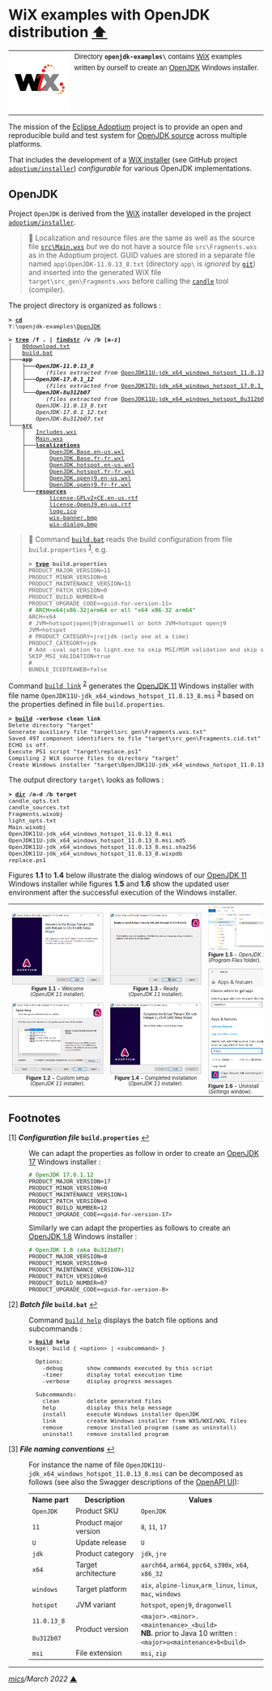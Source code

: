 # <span id="top">WiX examples with OpenJDK distribution</span> <span style="size:30%;"><a href="../README.md">⬆</a></span>

<table style="font-family:Helvetica,Arial;font-size:14px;line-height:1.6;">
  <tr>
  <td style="border:0;padding:0 10px 0 0;min-width:120px;">
    <a href="https://wixtoolset.org/" rel="external"><img style="border:0;width:120px;" src="../images/wixtoolset.png" alt="WiX Toolset" /></a>
  </td>
  <td style="border:0;padding:0;vertical-align:text-top;">
    Directory <strong><code>openjdk-examples\</code></strong> contains <a href="https://wixtoolset.org/" rel="external">WiX</a> examples written by ourself to create an <a href="https://www.scala-lang.org/" rel="external">OpenJDK</a> Windows installer.
  </td>
  </tr>
</table>

The mission of the [Eclipse Adoptium](https://projects.eclipse.org/projects/adoptium) project is to provide an open and reproducible build and test system for [OpenJDK source](https://github.com/openjdk/jdk) across multiple platforms.

That includes the development of a [WiX installer](https://github.com/adoptium/installer/tree/master/wix) (see GitHub project [`adoptium/installer`][adoptium_installer]) *configurable* for various OpenJDK implementations.

## <span id="openjdk">OpenJDK</span>

Project `OpenJDK` is derived from the [WiX][wix_toolset] installer developed in the project [`adoptium/installer`][adoptium_installer].

> **:mag_right:** Localization and resource files are the same as well as the source file [`src\Main.wxs`](./OpenJDK/src/Main.wxs) *but* we do not have a source file `src\Fragments.wxs` as in the Adoptium project. GUID values are stored in a separate file named `app\OpenJDK-11.0.13_8.txt` (directory `app\` is *ignored* by [`git`][git_cmd]) and inserted into the generated WiX file `target\src_gen\Fragments.wxs` before calling the [`candle`][wix_candle] tool (compiler).

The project directory is organized as follows :
<pre style="font-size:80%;">
<b>&gt; <a href="https://docs.microsoft.com/en-us/windows-server/administration/windows-commands/cd">cd</a></b>
Y:\openjdk-examples\<a href="./OpenJDK">OpenJDK</a>
&nbsp;
<b>&gt; <a href="https://docs.microsoft.com/en-us/windows-server/administration/windows-commands/tree">tree</a> /f . | <a href="https://docs.microsoft.com/en-us/windows-server/administration/windows-commands/findstr">findstr</a> /v /b [a-z]</b>
│   <a href="./OpenJDK/00download.txt">00download.txt</a>
│   <a href="./OpenJDK/build.bat">build.bat</a>
├───<b>app</b>
│   ├───<b><i>OpenJDK-11.0.13_8</i></b>
│   │      <i>(files extracted from</i> <a href="https://adoptium.net/archive.html?variant=openjdk11&jvmVariant=hotspot">OpenJDK11U-jdk_x64_windows_hotspot_11.0.13_8.zip</a><i>)</i>
│   ├───<b><i>OpenJDK-17.0.1_12</i></b>
│   │      <i>(files extracted from</i> <a href="https://adoptium.net/archive.html?variant=openjdk17&jvmVariant=hotspot">OpenJDK17U-jdk_x64_windows_hotspot_17.0.1_12.zip</a><i>)</i>
│   └───<b><i>OpenJDK-8u312b07</i></b>
│          <i>(files extracted from</i> <a href="https://adoptium.net/archive.html?variant=openjdk8&jvmVariant=hotspot">OpenJDK11U-jdk_x64_windows_hotspot_8u312b07.zip</a><i>)</i>
│       <i>OpenJDK-11.0.13_8.txt</i>
│       <i>OpenJDK-17.0.1_12.txt</i>
│       <i>OpenJDK-8u312b07.txt</i>
└───<a href="./OpenJDK/src/"><b>src</b></a>
    │   <a href="./OpenJDK/src/Includes.wxi">Includes.wxi</a>
    │   <a href="./OpenJDK/src/Main.wxs">Main.wxs</a>
    ├───<a href="./OpenJDK/src/localizations/"><b>localizations</b></a>
    │       <a href="./OpenJDK/src/localizations/OpenJDK.Base.en-us.wxl">OpenJDK.Base.en-us.wxl</a>
    │       <a href="./OpenJDK/src/localizations/OpenJDK.Base.fr-fr.wxl">OpenJDK.Base.fr-fr.wxl</a>
    │       <a href="./OpenJDK/src/localizations/OpenJDK.hotspot.en-us.wxl">OpenJDK.hotspot.en-us.wxl</a>
    │       <a href="./OpenJDK/src/localizations/OpenJDK.hotspot.fr-fr.wxl">OpenJDK.hotspot.fr-fr.wxl</a>
    │       <a href="./OpenJDK/src/localizations/OpenJDK.openj9.en-us.wxl">OpenJDK.openj9.en-us.wxl</a>
    │       <a href="./OpenJDK/src/localizations/OpenJDK.openj9.fr-fr.wxl">OpenJDK.openj9.fr-fr.wxl</a>
    └───<a href="./OpenJDK/src/resources/"><b>resources</b></a>
            <a href="./OpenJDK/src/resources/license-GPLv2+CE.en-us.rtf">license-GPLv2+CE.en-us.rtf</a>
            <a href="./OpenJDK/src/resources/license-OpenJ9.en-us.rtf">license-OpenJ9.en-us.rtf</a>
            <a href="./OpenJDK/src/resources/logo.ico">logo.ico</a>
            <a href="./OpenJDK/src/resources/wix-banner.bmp">wix-banner.bmp</a>
            <a href="./OpenJDK/src/resources/wix-dialog.bmp">wix-dialog.bmp</a>
</pre>

> **:mag_right:** Command [`build.bat`](./OpenJDK/build) reads the build configuration from file `build.properties` <sup id="anchor_01">[1](#footnote_01)</sup>, e.g.
> <pre style="font-size:80%;">
> <b>&gt; <a href="https://docs.microsoft.com/en-us/windows-server/administration/windows-commands/type">type</a> build.properties</b>
> PRODUCT_MAJOR_VERSION=11
> PRODUCT_MINOR_VERSION=0
> PRODUCT_MAINTENANCE_VERSION=13
> PRODUCT_PATCH_VERSION=0
> PRODUCT_BUILD_NUMBER=8
> PRODUCT_UPGRADE_CODE=&lt;guid-for-version-11&gt;
> <span style="color:green;"># ARCH=x64|x86-32|arm64 or all "x64 x86-32 arm64"</span>
> ARCH=x64
> # JVM=hotspot|openj9|dragonwell or both JVM=hotspot openj9
> JVM=hotspot
> # PRODUCT_CATEGORY=jre|jdk (only one at a time)
> PRODUCT_CATEGORY=jdk
> # Add -sval option to light.exe to skip MSI/MSM validation and skip smoke.exe )
> SKIP_MSI_VALIDATION=true
> #
> BUNDLE_ICEDTEAWEB=false
> </pre>

Command [`build link`](./OpenJDK/build.bat) <sup id="anchor_02">[2](#footnote_02)</sup> generates the [OpenJDK 11][adoptium_openjdk11] Windows installer with file name `OpenJDK11U-jdk_x64_windows_hotspot_11.0.13_8.msi` <sup id="anchor_03">[3](#footnote_03)</sup> based on the properties defined in file `build.properties`.

<pre style="font-size:80%;">
<b>&gt; <a href="./OpenJDK/build.bat">build</a> -verbose clean link</b>
Delete directory "target"
Generate auxiliary file "target\src_gen\Fragments.wxs.txt"
Saved 497 component identifiers to file "target\src_gen\Fragments.cid.txt"
ECHO is off.
Execute PS1 script "target\replace.ps1"
Compiling 2 WiX source files to directory "target"
Create Windows installer "target\OpenJDK11U-jdk_x64_windows_hotspot_11.0.13_8.msi"
</pre>

The output directory `target\` looks as follows :

<pre style="font-size:80%;">
<b>&gt; <a href="https://docs.microsoft.com/en-us/windows-server/administration/windows-commands/dir">dir</a> /a-d /b target</b>
candle_opts.txt
candle_sources.txt
Fragments.wixobj
light_opts.txt
Main.wixobj
OpenJDK11U-jdk_x64_windows_hotspot_11.0.13_8.msi
OpenJDK11U-jdk_x64_windows_hotspot_11.0.13_8.msi.md5
OpenJDK11U-jdk_x64_windows_hotspot_11.0.13_8.msi.sha256
OpenJDK11U-jdk_x64_windows_hotspot_11.0.13_8.wixpdb
replace.ps1
</pre>

Figures **1.1** to **1.4** below illustrate the dialog windows of our [OpenJDK 11][adoptium_openjdk11] Windows installer while figures **1.5** and **1.6** show the updated user environment after the successful execution of the Windows installer.

<table>
<tr>
<td style="text-align:center;">
  <a href="images/Temurin_OpenJDK11_Welcome.png"><img style="max-width:180px;" src="images/Temurin_OpenJDK11_Welcome.png" /></a>
  <div style="font-size:70%;">
  <b>Figure 1.1 -</b> Welcome<br>(<i>OpenJDK 11</i> installer).<br/>&nbsp;
  </div>
  <a href="images/Temurin_OpenJDK11_CustomSetup.png"><img style="max-width:180px;" src="images/Temurin_OpenJDK11_CustomSetup.png" /></a>
  <div style="font-size:70%;">
  <b>Figure 1.2 -</b> Custom setup<br>(<i>OpenJDK 11</i> installer).
  </div>
</td>
<td style="text-align:center;">
  <a href="images/Temurin_OpenJDK11_Ready.png"><img style="max-width:180px;" src="images/Temurin_OpenJDK11_Ready.png" /></a>
  <div style="font-size:70%;"><b>Figure 1.3 -</b> Ready<br>(<i>OpenJDK 11</i> installer).<br/>&nbsp;
  </div>
  <a href="images/Temurin_OpenJDK11_Completed.png"><img style="max-width:180px;" src="images/Temurin_OpenJDK11_Completed.png" /></a>
  <div style="font-size:70%;">
  <b>Figure 1.4 -</b> Completed installation<br/>(<i>OpenJDK 11</i> installer).
  </div>
</td>
<td>
  <a href="images/Temurin_OpenJDK11_ProgFiles.png"><img style="max-width:180px;" src="images/Temurin_OpenJDK11_ProgFiles.png" /></a>
  <div style="font-size:70%;">
  <b>Figure 1.5 -</b> <i>OpenJDK 11</i> directory<br/>(<i>Program&nbsp;Files</i> folder).<br/>&nbsp;
  </div>
  <a href="images/Temurin_OpenJDK11_Uninstall.png"><img style="max-width:180px;" src="images/Temurin_OpenJDK11_Uninstall.png" /></a>
  <div style="font-size:70%;">
  <b>Figure 1.6 -</b> Uninstall<br/>(<i>Settings</i> window).
  </div>
</td>
</tr>
</table>

## <span id="footnotes">Footnotes</span>

<span id="footnote_01">[1]</span> ***Configuration file* `build.properties`** [↩](#anchor_01)

<dl><dd>
We can adapt the properties as follow in order to create an <a href="https://adoptium.net/?variant=openjdk17&jvmVariant=hotspot">OpenJDK 17</a> Windows installer :
</dd>
<dd>
<pre style="font-size:80%;">
<span style="color:green;"># OpenJDK 17.0.1.12</span>
PRODUCT_MAJOR_VERSION=17
PRODUCT_MINOR_VERSION=0
PRODUCT_MAINTENANCE_VERSION=1
PRODUCT_PATCH_VERSION=0
PRODUCT_BUILD_NUMBER=12
PRODUCT_UPGRADE_CODE=&lt;guid-for-version-17&gt;
</pre>
</dd>
<dd>
Similarly we can adapt the properties as follows to create an <a href="https://adoptium.net/?variant=openjdk8&jvmVariant=hotspot">OpenJDK 1.8</a> Windows installer :
</dd>
<dd>
<pre style="font-size:80%;">
<span style="color:green;"># OpenJDK 1.8 (aka 8u312b07)</span>
PRODUCT_MAJOR_VERSION=8
PRODUCT_MINOR_VERSION=0
PRODUCT_MAINTENANCE_VERSION=312
PRODUCT_PATCH_VERSION=0
PRODUCT_BUILD_NUMBER=07
PRODUCT_UPGRADE_CODE=&lt;guid-for-version-8&gt;
</pre>
</dd></dl>

<span id="footnote_02">[2]</span> ***Batch file* `build.bat`** [↩](#anchor_02)

<dl><dd>
Command <a href="./OpenJDK/build.bat"><code>build help</code></a> displays the batch file options and subcommands :
</dd>
<dd>
<pre style="font-size:80%;">
<b>&gt; <a href="./OpenJDK/build.bat">build</a> help</b>
Usage: build { &lt;option&gt; | &lt;subcommand&gt; }
&nbsp;
  Options:
    -debug       show commands executed by this script
    -timer       display total execution time
    -verbose     display progress messages
&nbsp;
  Subcommands:
    clean        delete generated files
    help         display this help message
    install      execute Windows installer OpenJDK
    link         create Windows installer from WXS/WXI/WXL files
    remove       remove installed program (same as uninstall)
    uninstall    remove installed program
</pre>
</dd></dl>

<span id="footnote_03">[3]</span> ***File naming conventions*** [↩](#anchor_03)

<dl><dd>
For instance the name of file <code>OpenJDK11U-jdk_x64_windows_hotspot_11.0.13_8.msi</code> can be decomposed as follows (see also the Swagger descriptions of the <a href="https://api.adoptium.net/q/swagger-ui/#/Installer">OpenAPI UI</a>):
</dd>
<dd>
<table>
<tr>
   <th>Name&nbsp;part</th>
   <th>Description</th>
   <th>Values</th>
</tr>
<tr>
  <td><code>OpenJDK</code></td>
  <td>Product SKU</td>
  <td><code>OpenJDK</code></td>
</tr>
<tr>
  <td><code>11</code></td>
  <td>Product major version</td>
  <td><code>8</code>, <code>11</code>, <code>17</code></td>
</tr>
<tr>
  <td><code>U</code></td>
  <td>Update release</td>
  <td><code>U</code></td>
</tr>
<tr>
  <td><code>jdk</code></td>
  <td>Product category</td>
  <td><code>jdk</code>, <code>jre</code></td>
</tr>
<tr>
  <td><code>x64</code></td>
  <td>Target architecture</td>
  <td><code>aarch64</code>, <code>arm64</code>, <code>ppc64</code>, <code>s390x</code>, <code>x64</code>, <code>x86_32</code></td>
</tr>
<tr>
  <td><code>windows</code></td>
  <td>Target platform</td>
  <td><code>aix</code>, <code>alpine-linux</code>,<code>arm_linux</code>, <code>linux</code>, <code>mac</code>, <code>windows</code></td>
</tr>
<tr>
  <td><code>hotspot</code></td>
  <td>JVM variant</td>
  <td><code>hotspot</code>, <code>openj9</code>, <code>dragonwell</code></td>
</tr>
<tr>
  <td><code>11.0.13_8</code><br/>&nbsp;<br/><code>8u312b07</code></td>
  <td>Product&nbsp;version</td>
  <td><code>&lt;major&gt;.&lt;minor&gt;.&lt;maintenance&gt;_&lt;build&gt;</code><br/><b>NB.</b> prior to Java 10 written :<br/><code>&lt;major&gt;u&lt;maintenance&gt;b&lt;build&gt;</code></td>
</tr>
<tr>
  <td><code>msi</code></td>
  <td>File extension</td>
  <td><code>msi</code>, <code>zip</code></td>
</tr>
</table>
</dd></dl>

***

*[mics](https://lampwww.epfl.ch/~michelou/)/March 2022* [**&#9650;**](#top)
<span id="bottom">&nbsp;</span>

<!-- link refs -->

[adoptium_installer]: https://github.com/adoptium/installer
[adoptium_openjdk11]: https://adoptium.net/?variant=openjdk11&jvmVariant=hotspot
[adoptium_openjdk17]: https://adoptium.net/?variant=openjdk17&jvmVariant=hotspot
[adoptium_openjdk8]: https://adoptium.net/?variant=openjdk8&jvmVariant=hotspot
[git_cmd]: https://docs.gitlab.com/ee/gitlab-basics/start-using-git.html
[wix_candle]: https://wixtoolset.org/documentation/manual/v3/overview/candle.html
[wix_component]: https://wixtoolset.org/documentation/manual/v3/xsd/wix/component.html
[wix_heat]: https://wixtoolset.org/documentation/manual/v3/overview/heat.html
[wix_light]: https://wixtoolset.org/documentation/manual/v3/overview/light.html
[wix_toolset]: https://wixtoolset.org/
